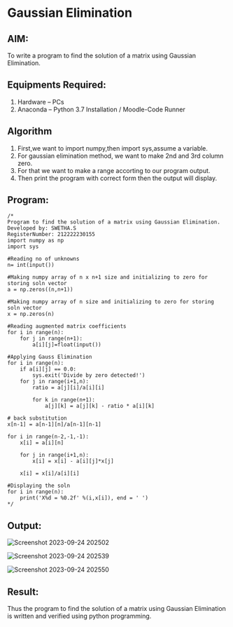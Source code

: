 # Gaussian Elimination

## AIM:
To write a program to find the solution of a matrix using Gaussian Elimination.

## Equipments Required:
1. Hardware – PCs
2. Anaconda – Python 3.7 Installation / Moodle-Code Runner

## Algorithm
1. First,we want to import numpy,then import sys,assume a variable.
2. For gaussian elimination method, we want to make 2nd and 3rd column zero.
3. For that we want to make a range accorting to our program output.
4. Then print the program with correct form then the output will display.

## Program:
```
/*
Program to find the solution of a matrix using Gaussian Elimination.
Developed by: SWETHA.S
RegisterNumber: 212222230155
import numpy as np
import sys

#Reading no of unknowns
n= int(input())

#Making numpy array of n x n+1 size and initializing to zero for storing soln vector
a = np.zeros((n,n+1))

#Making numpy array of n size and initializing to zero for storing soln vector
x = np.zeros(n)

#Reading augmented matrix coefficients
for i in range(n):
    for j in range(n+1):
        a[i][j]=float(input())
        
#Applying Gauss Elimination
for i in range(n):
    if a[i][j] == 0.0:
        sys.exit('Divide by zero detected!')
    for j in range(i+1,n):
        ratio = a[j][i]/a[i][i]
        
        for k in range(n+1):
            a[j][k] = a[j][k] - ratio * a[i][k]

# back substitution
x[n-1] = a[n-1][n]/a[n-1][n-1]

for i in range(n-2,-1,-1):
    x[i] = a[i][n]
    
    for j in range(i+1,n):
        x[i] = x[i] - a[i][j]*x[j]
        
    x[i] = x[i]/a[i][i]
    
#Displaying the soln
for i in range(n):
    print('X%d = %0.2f' %(i,x[i]), end = ' ')
*/
```

## Output:
![Screenshot 2023-09-24 202502](https://github.com/swethaselvarajm/Gaussian/assets/119525603/cd5b792a-fd7b-4fad-aebb-a93d3a0a9fe3)

![Screenshot 2023-09-24 202539](https://github.com/swethaselvarajm/Gaussian/assets/119525603/ba599b5c-5fd3-4623-af60-7cd53ac13bc9)

![Screenshot 2023-09-24 202550](https://github.com/swethaselvarajm/Gaussian/assets/119525603/c80ca0b0-abe1-4bb8-9453-73360273ac67)

## Result:
Thus the program to find the solution of a matrix using Gaussian Elimination is written and verified using python programming.

